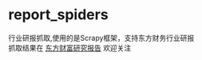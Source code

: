 # report_spiders
行业研报抓取,使用的是Scrapy框架，支持东方财务行业研报  
抓取结果在 [东方财富研究报告](https://github.com/manymore13/report) 欢迎关注

